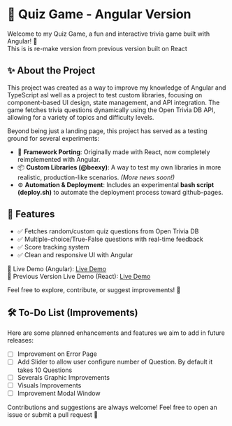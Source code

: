 # 🧠 Quiz Game - Angular Version
Welcome to my Quiz Game, a fun and interactive trivia game built with Angular! 🎉
<br>
This is is re-make version from previous version built on React

## ✨ About the Project
This project was created as a way to improve my knowledge of Angular and TypeScript asl well as a project to test custom libraries, focusing on component-based UI design, state management, and API integration. The game fetches trivia questions dynamically using the Open Trivia DB API, allowing for a variety of topics and difficulty levels.

Beyond being just a landing page, this project has served as a testing ground for several experiments:  
* 🔄 **Framework Porting**: Originally made with React, now completely reimplemented with Angular.  
* 📦 **Custom Libraries (@beexy)**: A way to test my own libraries in more realistic, production-like scenarios. *(More news soon!)*  
* ⚙️ **Automation & Deployment**: Includes an experimental **bash script (deploy.sh)** to automate the deployment process toward github-pages.  

## 🚀 Features

* ✅ Fetches random/custom quiz questions from Open Trivia DB
* ✅ Multiple-choice/True-False questions with real-time feedback
* ✅ Score tracking system
* ✅ Clean and responsive UI with Angular

🔗 Live Demo (Angular): <a href="https://jesuscris90.github.io/ngx-quiz-game/" target="_blank">Live Demo</a>
<br>
🔗 Previous Version Live Demo (React): <a href="https://jesuscris90.github.io/Quiz-Game/" target="_blank">Live Demo</a>

Feel free to explore, contribute, or suggest improvements! 🚀

## 🛠️ To-Do List (Improvements)

Here are some planned enhancements and features we aim to add in future releases:

- [ ] Improvement on Error Page
- [ ] Add Slider to allow user configure number of Question. By default it takes 10 Questions
- [ ] Severals Graphic Improvements
- [ ] Visuals Improvements
- [ ] Improvement Modal Window

Contributions and suggestions are always welcome! Feel free to open an issue or submit a pull request 🚀